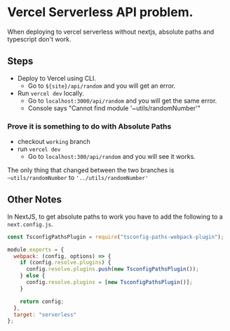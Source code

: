 # Vercel Serverless API problem. 

When deploying to vercel serverless without nextjs, absolute paths and typescript don't work. 

## Steps
- Deploy to Vercel using CLI. 
    - Go to `${site}/api/random` and you will get an error.
- Run `vercel dev` locally. 
    - Go to `localhost:3000/api/random` and you will get the same error.
    - Console says "Cannot find module '~utils/randomNumber'"

### Prove it is something to do with Absolute Paths

- checkout `working` branch
- run `vercel dev`
    - Go to `localhost:300/api/random` and you will see it works.

The only thing that changed between the two branches is `~utils/randomNumber` to `'../utils/randomNumber'`

## Other Notes

In NextJS, to get absolute paths to work you have to add the following to a `next.config.js`.

```js
const TsconfigPathsPlugin = require("tsconfig-paths-webpack-plugin");

module.exports = {
  webpack: (config, options) => {
    if (config.resolve.plugins) {
      config.resolve.plugins.push(new TsconfigPathsPlugin());
    } else {
      config.resolve.plugins = [new TsconfigPathsPlugin()];
    }

    return config;
  },
  target: "serverless"
};
```


